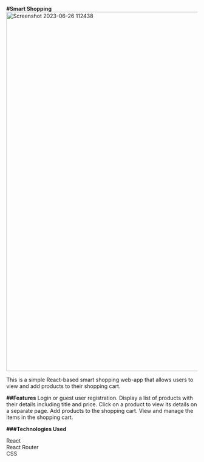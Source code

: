 
**#Smart Shopping**
<img width="948" alt="Screenshot 2023-06-26 112438" src="https://github.com/sunny-135/Smart-Shopping/assets/137754688/17c86954-c17b-4179-9b2b-923647ab7f1b">

This is a simple React-based smart shopping web-app that allows users to view and add products to their shopping cart.

**##Features**
Login or guest user registration.
Display a list of products with their details including title and price.
Click on a product to view its details on a separate page.
Add products to the shopping cart.
View and manage the items in the shopping cart.

**###Technologies Used**

React<br>
React Router<br>
CSS<br>


